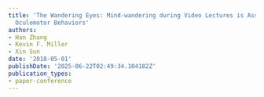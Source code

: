 ```yaml
---
title: 'The Wandering Eyes: Mind-wandering during Video Lectures is Associated with
  Oculomotor Behaviors'
authors:
- Han Zhang
- Kevin F. Miller
- Xin Sun
date: '2018-05-01'
publishDate: '2025-06-22T02:49:34.104182Z'
publication_types:
- paper-conference
---
```

